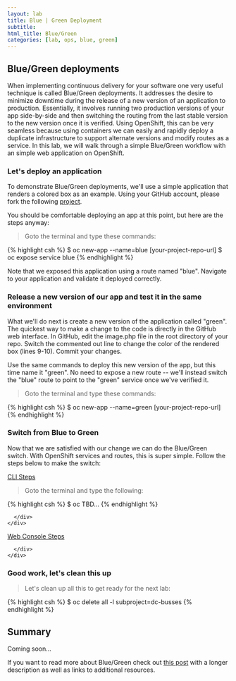 ```yaml
---
layout: lab
title: Blue | Green Deployment
subtitle: 
html_title: Blue/Green
categories: [lab, ops, blue, green]
---
```


## Blue/Green deployments
When implementing continuous delivery for your software one very useful technique is called Blue/Green deployments.  It addresses the desire to minimize downtime during the release of a new version of an application to production.  Essentially, it involves running two production versions of your app side-by-side and then switching the routing from the last stable version to the new version once it is verified.  Using OpenShift, this can be very seamless because using containers we can easily and rapidly deploy a duplicate infrastructure to support alternate versions and modify routes as a service.  In this lab, we will walk through a simple Blue/Green workflow with an simple web application on OpenShift.

### Let's deploy an application
To demonstrate Blue/Green deployments, we'll use a simple application that renders a colored box as an example. Using your GitHub account, please fork the following [project][1].

You should be comfortable deploying an app at this point, but here are the steps anyway:

> <i class="fa fa-terminal"></i> Goto the terminal and type these commands:

{% highlight csh %}
$ oc new-app --name=blue [your-project-repo-url]
$ oc expose service blue
{% endhighlight %}

Note that we exposed this application using a route named "blue". Navigate to your application and validate it deployed correctly.

### Release a new version of our app and test it in the same environment
What we'll do next is create a new version of the application called "green". The quickest way to make a change to the code is directly in the GitHub web interface. In GitHub, edit the image.php file in the root directory of your repo. Switch the commented out line to change the color of the rendered box (lines 9-10). Commit your changes.

Use the same commands to deploy this new version of the app, but this time name it "green". No need to expose a new route -- we'll instead switch the "blue" route to point to the "green" service once we've verified it.

> <i class="fa fa-terminal"></i> Goto the terminal and type these commands:

{% highlight csh %}
$ oc new-app --name=green [your-project-repo-url]
{% endhighlight %}


### Switch from Blue to Green
Now that we are satisfied with our change we can do the Blue/Green switch.  With OpenShift services and routes, this is super simple.  Follow the steps below to make the switch:

<div class="panel-group" id="accordionA" role="tablist" aria-multiselectable="true">
  <div class="panel panel-default">
    <div class="panel-heading" role="tab" id="headingAOne">
      <div class="panel-title">
        <a role="button" data-toggle="collapse" data-parent="#accordionA" href="#collapseAOne" aria-expanded="true" aria-controls="collapseAOne">
          CLI Steps
        </a>
      </div>
    </div>
    <div id="collapseAOne" class="panel-collapse collapse" role="tabpanel" aria-labelledby="headingAOne">
      <div class="panel-body">
      
<blockquote>
<i class="fa fa-terminal"></i> Goto the terminal and type the following:
</blockquote>
{% highlight csh %}
$ oc TBD...
{% endhighlight %}

      </div>
    </div>
  </div>
  <div class="panel panel-default">
    <div class="panel-heading" role="tab" id="headingATwo">
      <div class="panel-title">
        <a class="collapsed" role="button" data-toggle="collapse" data-parent="#accordionA" href="#collapseATwo" aria-expanded="false" aria-controls="collapseATwo">
          Web Console Steps
        </a>
      </div>
    </div>
    <div id="collapseATwo" class="panel-collapse collapse" role="tabpanel" aria-labelledby="headingATwo">
      <div class="panel-body">
      
      </div>
    </div>
  </div>
</div>

### Good work, let's clean this up
> <i class="fa fa-terminal"></i> Let's clean up all this to get ready for the next lab:

{% highlight csh %}
$ oc delete all -l subproject=dc-busses
{% endhighlight %}


## Summary
Coming soon...

If you want to read more about Blue/Green check out [this post][2] with a longer description as well as links to additional resources.

[1]: https://github.com/VeerMuchandi/bluegreen
[2]: http://martinfowler.com/bliki/BlueGreenDeployment.html
